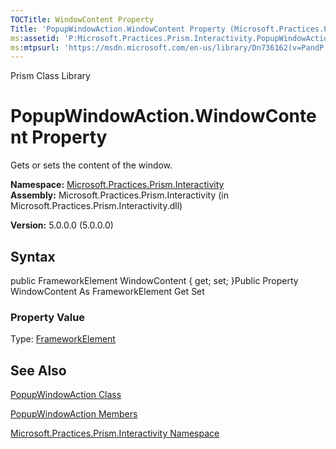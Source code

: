 ```yaml
---
TOCTitle: WindowContent Property
Title: 'PopupWindowAction.WindowContent Property (Microsoft.Practices.Prism.Interactivity)'
ms:assetid: 'P:Microsoft.Practices.Prism.Interactivity.PopupWindowAction.WindowContent'
ms:mtpsurl: 'https://msdn.microsoft.com/en-us/library/Dn736162(v=PandP.50)'
---
```


Prism Class Library

PopupWindowAction.WindowContent Property
============================================

Gets or sets the content of the window.

**Namespace:** [Microsoft.Practices.Prism.Interactivity](https://msdn.microsoft.com/library/microsoft.practices.prism.interactivity)
**Assembly:** Microsoft.Practices.Prism.Interactivity (in Microsoft.Practices.Prism.Interactivity.dll)

**Version:** 5.0.0.0 (5.0.0.0)

## Syntax


public FrameworkElement WindowContent { get; set; }Public Property WindowContent As FrameworkElement Get Set
### Property Value

Type: [FrameworkElement](http://msdn.microsoft.com/en-us/library/ms602714)

See Also
--------


[PopupWindowAction Class](https://msdn.microsoft.com/library/microsoft.practices.prism.interactivity.popupwindowaction)

[PopupWindowAction Members](https://msdn.microsoft.com/allmembers.t:microsoft.practices.prism.interactivity.popupwindowaction)

[Microsoft.Practices.Prism.Interactivity Namespace](https://msdn.microsoft.com/library/microsoft.practices.prism.interactivity)
